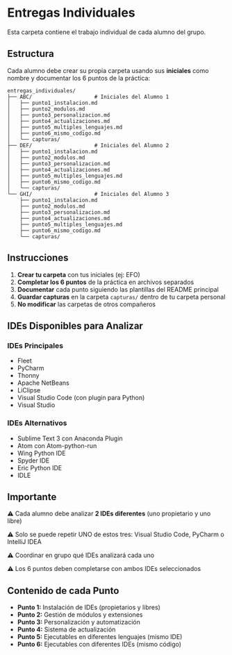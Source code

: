 # Entregas Individuales

Esta carpeta contiene el trabajo individual de cada alumno del grupo.

## Estructura

Cada alumno debe crear su propia carpeta usando sus **iniciales** como nombre y documentar los 6 puntos de la práctica:

```
entregas_individuales/
├── ABC/                    # Iniciales del Alumno 1
│   ├── punto1_instalacion.md
│   ├── punto2_modulos.md
│   ├── punto3_personalizacion.md
│   ├── punto4_actualizaciones.md
│   ├── punto5_multiples_lenguajes.md
│   ├── punto6_mismo_codigo.md
│   └── capturas/
├── DEF/                    # Iniciales del Alumno 2
│   ├── punto1_instalacion.md
│   ├── punto2_modulos.md
│   ├── punto3_personalizacion.md
│   ├── punto4_actualizaciones.md
│   ├── punto5_multiples_lenguajes.md
│   ├── punto6_mismo_codigo.md
│   └── capturas/
└── GHI/                    # Iniciales del Alumno 3
    ├── punto1_instalacion.md
    ├── punto2_modulos.md
    ├── punto3_personalizacion.md
    ├── punto4_actualizaciones.md
    ├── punto5_multiples_lenguajes.md
    ├── punto6_mismo_codigo.md
    └── capturas/
```

## Instrucciones

1. **Crear tu carpeta** con tus iniciales (ej: EFO)
2. **Completar los 6 puntos** de la práctica en archivos separados
3. **Documentar** cada punto siguiendo las plantillas del README principal
4. **Guardar capturas** en la carpeta `capturas/` dentro de tu carpeta personal
5. **No modificar** las carpetas de otros compañeros

## IDEs Disponibles para Analizar

### IDEs Principales
- Fleet
- PyCharm
- Thonny
- Apache NetBeans
- LiClipse
- Visual Studio Code (con plugin para Python)
- Visual Studio

### IDEs Alternativos
- Sublime Text 3 con Anaconda Plugin
- Atom con Atom-python-run
- Wing Python IDE
- Spyder IDE
- Eric Python IDE
- IDLE

## Importante

⚠️ Cada alumno debe analizar **2 IDEs diferentes** (uno propietario y uno libre)

⚠️ Solo se puede repetir UNO de estos tres: Visual Studio Code, PyCharm o IntelliJ IDEA

⚠️ Coordinar en grupo qué IDEs analizará cada uno

⚠️ Los 6 puntos deben completarse con ambos IDEs seleccionados

## Contenido de cada Punto

- **Punto 1:** Instalación de IDEs (propietarios y libres)
- **Punto 2:** Gestión de módulos y extensiones
- **Punto 3:** Personalización y automatización
- **Punto 4:** Sistema de actualización
- **Punto 5:** Ejecutables en diferentes lenguajes (mismo IDE)
- **Punto 6:** Ejecutables con diferentes IDEs (mismo código)

